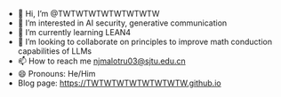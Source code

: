 - 👋 Hi, I’m @TWTWTWTWTWTWTWTW
- 👀 I’m interested in AI security, generative communication
- 🌱 I’m currently learning LEAN4
- 💞️ I’m looking to collaborate on principles to improve math conduction capabilities of LLMs
- 📫 How to reach me njmalotru03@sjtu.edu.cn
- 😄 Pronouns: He/Him
- Blog page: https://TWTWTWTWTWTWTWTW.github.io


<!---
TWTWTWTWTWTWTWTW/TWTWTWTWTWTWTWTW is a ✨ special ✨ repository because its `README.md` (this file) appears on your GitHub profile.
You can click the Preview link to take a look at your changes.
--->
